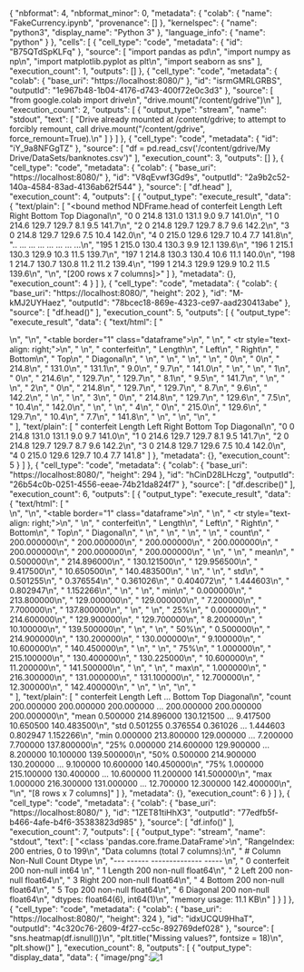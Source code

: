 {
  "nbformat": 4,
  "nbformat_minor": 0,
  "metadata": {
    "colab": {
      "name": "FakeCurrency.ipynb",
      "provenance": []
    },
    "kernelspec": {
      "name": "python3",
      "display_name": "Python 3"
    },
    "language_info": {
      "name": "python"
    }
  },
  "cells": [
    {
      "cell_type": "code",
      "metadata": {
        "id": "B75QTdSpKLFq"
      },
      "source": [
        "import pandas as pd\n",
        "import numpy as np\n",
        "import matplotlib.pyplot as plt\n",
        "import seaborn as sns"
      ],
      "execution_count": 1,
      "outputs": []
    },
    {
      "cell_type": "code",
      "metadata": {
        "colab": {
          "base_uri": "https://localhost:8080/"
        },
        "id": "isrmGMRLGRBS",
        "outputId": "1e967b48-1b04-4176-d743-400f72e0c3d3"
      },
      "source": [
        "from google.colab import drive\n",
        "drive.mount(\"/content/gdrive\")\n"
      ],
      "execution_count": 2,
      "outputs": [
        {
          "output_type": "stream",
          "name": "stdout",
          "text": [
            "Drive already mounted at /content/gdrive; to attempt to forcibly remount, call drive.mount(\"/content/gdrive\", force_remount=True).\n"
          ]
        }
      ]
    },
    {
      "cell_type": "code",
      "metadata": {
        "id": "iY_9a8NFGgTZ"
      },
      "source": [
        "df = pd.read_csv('/content/gdrive/My Drive/DataSets/banknotes.csv')"
      ],
      "execution_count": 3,
      "outputs": []
    },
    {
      "cell_type": "code",
      "metadata": {
        "colab": {
          "base_uri": "https://localhost:8080/"
        },
        "id": "V8qEvwf3Gd9s",
        "outputId": "2a9b2c52-140a-4584-83ad-4136ab62f544"
      },
      "source": [
        "df.head"
      ],
      "execution_count": 4,
      "outputs": [
        {
          "output_type": "execute_result",
          "data": {
            "text/plain": [
              "<bound method NDFrame.head of      conterfeit  Length   Left  Right  Bottom   Top  Diagonal\n",
              "0             0   214.8  131.0  131.1     9.0   9.7     141.0\n",
              "1             0   214.6  129.7  129.7     8.1   9.5     141.7\n",
              "2             0   214.8  129.7  129.7     8.7   9.6     142.2\n",
              "3             0   214.8  129.7  129.6     7.5  10.4     142.0\n",
              "4             0   215.0  129.6  129.7    10.4   7.7     141.8\n",
              "..          ...     ...    ...    ...     ...   ...       ...\n",
              "195           1   215.0  130.4  130.3     9.9  12.1     139.6\n",
              "196           1   215.1  130.3  129.9    10.3  11.5     139.7\n",
              "197           1   214.8  130.3  130.4    10.6  11.1     140.0\n",
              "198           1   214.7  130.7  130.8    11.2  11.2     139.4\n",
              "199           1   214.3  129.9  129.9    10.2  11.5     139.6\n",
              "\n",
              "[200 rows x 7 columns]>"
            ]
          },
          "metadata": {},
          "execution_count": 4
        }
      ]
    },
    {
      "cell_type": "code",
      "metadata": {
        "colab": {
          "base_uri": "https://localhost:8080/",
          "height": 202
        },
        "id": "M-kMJ2UYHaez",
        "outputId": "78bcec18-869e-4323-ce97-aad230413abe"
      },
      "source": [
        "df.head()"
      ],
      "execution_count": 5,
      "outputs": [
        {
          "output_type": "execute_result",
          "data": {
            "text/html": [
              "<div>\n",
              "<style scoped>\n",
              "    .dataframe tbody tr th:only-of-type {\n",
              "        vertical-align: middle;\n",
              "    }\n",
              "\n",
              "    .dataframe tbody tr th {\n",
              "        vertical-align: top;\n",
              "    }\n",
              "\n",
              "    .dataframe thead th {\n",
              "        text-align: right;\n",
              "    }\n",
              "</style>\n",
              "<table border=\"1\" class=\"dataframe\">\n",
              "  <thead>\n",
              "    <tr style=\"text-align: right;\">\n",
              "      <th></th>\n",
              "      <th>conterfeit</th>\n",
              "      <th>Length</th>\n",
              "      <th>Left</th>\n",
              "      <th>Right</th>\n",
              "      <th>Bottom</th>\n",
              "      <th>Top</th>\n",
              "      <th>Diagonal</th>\n",
              "    </tr>\n",
              "  </thead>\n",
              "  <tbody>\n",
              "    <tr>\n",
              "      <th>0</th>\n",
              "      <td>0</td>\n",
              "      <td>214.8</td>\n",
              "      <td>131.0</td>\n",
              "      <td>131.1</td>\n",
              "      <td>9.0</td>\n",
              "      <td>9.7</td>\n",
              "      <td>141.0</td>\n",
              "    </tr>\n",
              "    <tr>\n",
              "      <th>1</th>\n",
              "      <td>0</td>\n",
              "      <td>214.6</td>\n",
              "      <td>129.7</td>\n",
              "      <td>129.7</td>\n",
              "      <td>8.1</td>\n",
              "      <td>9.5</td>\n",
              "      <td>141.7</td>\n",
              "    </tr>\n",
              "    <tr>\n",
              "      <th>2</th>\n",
              "      <td>0</td>\n",
              "      <td>214.8</td>\n",
              "      <td>129.7</td>\n",
              "      <td>129.7</td>\n",
              "      <td>8.7</td>\n",
              "      <td>9.6</td>\n",
              "      <td>142.2</td>\n",
              "    </tr>\n",
              "    <tr>\n",
              "      <th>3</th>\n",
              "      <td>0</td>\n",
              "      <td>214.8</td>\n",
              "      <td>129.7</td>\n",
              "      <td>129.6</td>\n",
              "      <td>7.5</td>\n",
              "      <td>10.4</td>\n",
              "      <td>142.0</td>\n",
              "    </tr>\n",
              "    <tr>\n",
              "      <th>4</th>\n",
              "      <td>0</td>\n",
              "      <td>215.0</td>\n",
              "      <td>129.6</td>\n",
              "      <td>129.7</td>\n",
              "      <td>10.4</td>\n",
              "      <td>7.7</td>\n",
              "      <td>141.8</td>\n",
              "    </tr>\n",
              "  </tbody>\n",
              "</table>\n",
              "</div>"
            ],
            "text/plain": [
              "   conterfeit  Length   Left  Right  Bottom   Top  Diagonal\n",
              "0           0   214.8  131.0  131.1     9.0   9.7     141.0\n",
              "1           0   214.6  129.7  129.7     8.1   9.5     141.7\n",
              "2           0   214.8  129.7  129.7     8.7   9.6     142.2\n",
              "3           0   214.8  129.7  129.6     7.5  10.4     142.0\n",
              "4           0   215.0  129.6  129.7    10.4   7.7     141.8"
            ]
          },
          "metadata": {},
          "execution_count": 5
        }
      ]
    },
    {
      "cell_type": "code",
      "metadata": {
        "colab": {
          "base_uri": "https://localhost:8080/",
          "height": 294
        },
        "id": "hCinD28LHczg",
        "outputId": "26b54c0b-0251-4556-eeae-74b21da824f7"
      },
      "source": [
        "df.describe()"
      ],
      "execution_count": 6,
      "outputs": [
        {
          "output_type": "execute_result",
          "data": {
            "text/html": [
              "<div>\n",
              "<style scoped>\n",
              "    .dataframe tbody tr th:only-of-type {\n",
              "        vertical-align: middle;\n",
              "    }\n",
              "\n",
              "    .dataframe tbody tr th {\n",
              "        vertical-align: top;\n",
              "    }\n",
              "\n",
              "    .dataframe thead th {\n",
              "        text-align: right;\n",
              "    }\n",
              "</style>\n",
              "<table border=\"1\" class=\"dataframe\">\n",
              "  <thead>\n",
              "    <tr style=\"text-align: right;\">\n",
              "      <th></th>\n",
              "      <th>conterfeit</th>\n",
              "      <th>Length</th>\n",
              "      <th>Left</th>\n",
              "      <th>Right</th>\n",
              "      <th>Bottom</th>\n",
              "      <th>Top</th>\n",
              "      <th>Diagonal</th>\n",
              "    </tr>\n",
              "  </thead>\n",
              "  <tbody>\n",
              "    <tr>\n",
              "      <th>count</th>\n",
              "      <td>200.000000</td>\n",
              "      <td>200.000000</td>\n",
              "      <td>200.000000</td>\n",
              "      <td>200.000000</td>\n",
              "      <td>200.000000</td>\n",
              "      <td>200.000000</td>\n",
              "      <td>200.000000</td>\n",
              "    </tr>\n",
              "    <tr>\n",
              "      <th>mean</th>\n",
              "      <td>0.500000</td>\n",
              "      <td>214.896000</td>\n",
              "      <td>130.121500</td>\n",
              "      <td>129.956500</td>\n",
              "      <td>9.417500</td>\n",
              "      <td>10.650500</td>\n",
              "      <td>140.483500</td>\n",
              "    </tr>\n",
              "    <tr>\n",
              "      <th>std</th>\n",
              "      <td>0.501255</td>\n",
              "      <td>0.376554</td>\n",
              "      <td>0.361026</td>\n",
              "      <td>0.404072</td>\n",
              "      <td>1.444603</td>\n",
              "      <td>0.802947</td>\n",
              "      <td>1.152266</td>\n",
              "    </tr>\n",
              "    <tr>\n",
              "      <th>min</th>\n",
              "      <td>0.000000</td>\n",
              "      <td>213.800000</td>\n",
              "      <td>129.000000</td>\n",
              "      <td>129.000000</td>\n",
              "      <td>7.200000</td>\n",
              "      <td>7.700000</td>\n",
              "      <td>137.800000</td>\n",
              "    </tr>\n",
              "    <tr>\n",
              "      <th>25%</th>\n",
              "      <td>0.000000</td>\n",
              "      <td>214.600000</td>\n",
              "      <td>129.900000</td>\n",
              "      <td>129.700000</td>\n",
              "      <td>8.200000</td>\n",
              "      <td>10.100000</td>\n",
              "      <td>139.500000</td>\n",
              "    </tr>\n",
              "    <tr>\n",
              "      <th>50%</th>\n",
              "      <td>0.500000</td>\n",
              "      <td>214.900000</td>\n",
              "      <td>130.200000</td>\n",
              "      <td>130.000000</td>\n",
              "      <td>9.100000</td>\n",
              "      <td>10.600000</td>\n",
              "      <td>140.450000</td>\n",
              "    </tr>\n",
              "    <tr>\n",
              "      <th>75%</th>\n",
              "      <td>1.000000</td>\n",
              "      <td>215.100000</td>\n",
              "      <td>130.400000</td>\n",
              "      <td>130.225000</td>\n",
              "      <td>10.600000</td>\n",
              "      <td>11.200000</td>\n",
              "      <td>141.500000</td>\n",
              "    </tr>\n",
              "    <tr>\n",
              "      <th>max</th>\n",
              "      <td>1.000000</td>\n",
              "      <td>216.300000</td>\n",
              "      <td>131.000000</td>\n",
              "      <td>131.100000</td>\n",
              "      <td>12.700000</td>\n",
              "      <td>12.300000</td>\n",
              "      <td>142.400000</td>\n",
              "    </tr>\n",
              "  </tbody>\n",
              "</table>\n",
              "</div>"
            ],
            "text/plain": [
              "       conterfeit      Length        Left  ...      Bottom         Top    Diagonal\n",
              "count  200.000000  200.000000  200.000000  ...  200.000000  200.000000  200.000000\n",
              "mean     0.500000  214.896000  130.121500  ...    9.417500   10.650500  140.483500\n",
              "std      0.501255    0.376554    0.361026  ...    1.444603    0.802947    1.152266\n",
              "min      0.000000  213.800000  129.000000  ...    7.200000    7.700000  137.800000\n",
              "25%      0.000000  214.600000  129.900000  ...    8.200000   10.100000  139.500000\n",
              "50%      0.500000  214.900000  130.200000  ...    9.100000   10.600000  140.450000\n",
              "75%      1.000000  215.100000  130.400000  ...   10.600000   11.200000  141.500000\n",
              "max      1.000000  216.300000  131.000000  ...   12.700000   12.300000  142.400000\n",
              "\n",
              "[8 rows x 7 columns]"
            ]
          },
          "metadata": {},
          "execution_count": 6
        }
      ]
    },
    {
      "cell_type": "code",
      "metadata": {
        "colab": {
          "base_uri": "https://localhost:8080/"
        },
        "id": "1ZET81tiHhX3",
        "outputId": "77edfb5f-b466-4afe-b4f6-35383823d985"
      },
      "source": [
        "df.info()"
      ],
      "execution_count": 7,
      "outputs": [
        {
          "output_type": "stream",
          "name": "stdout",
          "text": [
            "<class 'pandas.core.frame.DataFrame'>\n",
            "RangeIndex: 200 entries, 0 to 199\n",
            "Data columns (total 7 columns):\n",
            " #   Column      Non-Null Count  Dtype  \n",
            "---  ------      --------------  -----  \n",
            " 0   conterfeit  200 non-null    int64  \n",
            " 1   Length      200 non-null    float64\n",
            " 2   Left        200 non-null    float64\n",
            " 3   Right       200 non-null    float64\n",
            " 4   Bottom      200 non-null    float64\n",
            " 5   Top         200 non-null    float64\n",
            " 6   Diagonal    200 non-null    float64\n",
            "dtypes: float64(6), int64(1)\n",
            "memory usage: 11.1 KB\n"
          ]
        }
      ]
    },
    {
      "cell_type": "code",
      "metadata": {
        "colab": {
          "base_uri": "https://localhost:8080/",
          "height": 324
        },
        "id": "idxUCQU9HhaT",
        "outputId": "4c320c76-2609-4f27-cc5c-892769def028"
      },
      "source": [
        "sns.heatmap(df.isnull())\n",
        "plt.title(\"Missing values?\", fontsize = 18)\n",
        "plt.show()"
      ],
      "execution_count": 8,
      "outputs": [
        {
          "output_type": "display_data",
          "data": {
            "image/png":![1](https://github.com/user-attachments/assets/7fe64870-8faa-46b2-902f-e242e2561119)
